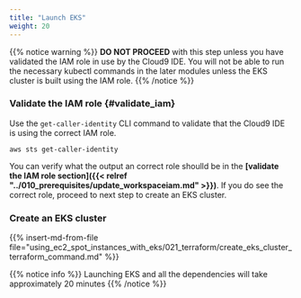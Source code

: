 ```yaml
---
title: "Launch EKS"
weight: 20
---
```



{{% notice warning %}}
**DO NOT PROCEED** with this step unless you have validated the IAM role in use by the Cloud9 IDE. You will not be able to run the necessary kubectl commands in the later modules unless the EKS cluster is built using the IAM role.
{{% /notice %}}

### Validate the IAM role {#validate_iam}

Use the `get-caller-identity` CLI command to validate that the Cloud9 IDE is using the correct IAM role.

```
aws sts get-caller-identity

```

You can verify what the output an correct role shoulld be in the **[validate the IAM role section]({{< relref "../010_prerequisites/update_workspaceiam.md" >}})**. If you do see the correct role, proceed to next step to create an EKS cluster.

### Create an EKS cluster

{{% insert-md-from-file file="using_ec2_spot_instances_with_eks/021_terraform/create_eks_cluster_terraform_command.md" %}}

{{% notice info %}}
Launching EKS and all the dependencies will take approximately 20 minutes
{{% /notice %}}